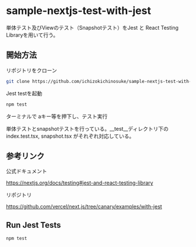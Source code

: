 # sample-nextjs-test-with-jest

単体テスト及びViewのテスト（Snapshotテスト）をJest と React Testing Libraryを用いて行う。

## 開始方法
リポジトリをクローン

```bash
git clone https://github.com/ichizokichinosuke/sample-nextjs-test-with-jest
```

Jest testを起動
```bash
npm test
```

ターミナルで aキー等を押下し、テスト実行

単体テストとsnapshotテストを行っている。__test__ディレクトリ下の index.test.tsx, snapshot.tsx がそれぞれ対応している。

## 参考リンク

公式ドキュメント

https://nextjs.org/docs/testing#jest-and-react-testing-library

リポジトリ

https://github.com/vercel/next.js/tree/canary/examples/with-jest

## Run Jest Tests

```bash
npm test
```
